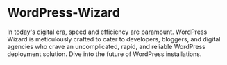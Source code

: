 # WordPress-Wizard
In today's digital era, speed and efficiency are paramount. WordPress Wizard is meticulously crafted to cater to developers, bloggers, and digital agencies who crave an uncomplicated, rapid, and reliable WordPress deployment solution. Dive into the future of WordPress installations.

